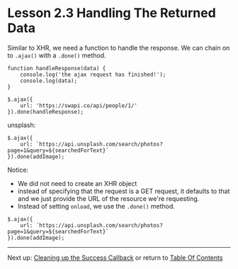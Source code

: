 # Lesson 2.3 Handling The Returned Data

Similar to XHR, we need a function to handle the response. We can chain on to `.ajax()` with a `.done()` method.
```
function handleResponse(data) {
    console.log('the ajax request has finished!');
    console.log(data);
}

$.ajax({
    url: 'https://swapi.co/api/people/1/'
}).done(handleResponse);
```

unsplash:
```
$.ajax({
    url: `https://api.unsplash.com/search/photos?page=1&query=${searchedForText}`
}).done(addImage);
```

Notice:
- We did not need to create an XHR object
- instead of specifying that the request is a GET request, it defaults to that and we just provide the URL of the resource we're requesting.
- Instead of setting `onload`, we use the `.done()` method.

```
$.ajax({
    url: `https://api.unsplash.com/search/photos?page=1&query=${searchedForText}`
}).done(addImage);
```

- - -
Next up: [Cleaning up the Success Callback](ND024_Part3_Lesson02_04.md) or return to [Table Of Contents](./ND024_TableOfContents.md)
